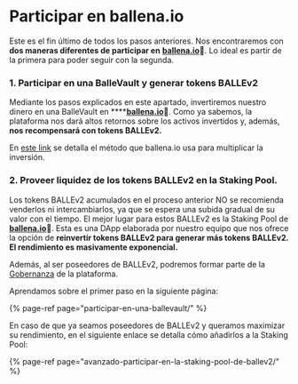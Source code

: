 # Participar en ballena.io

Este es el fin último de todos los pasos anteriores. Nos encontraremos con **dos maneras diferentes de participar en** [**ballena.io**](https://ballena.io/)**🐋**. Lo ideal es partir de la primera para poder seguir con la segunda.  


### 1. **Participar en una BalleVault y generar tokens BALLEv2**

Mediante los pasos explicados en este apartado, invertiremos nuestro dinero en una BalleVault en ****[**ballena.io**](https://app.ballena.io/)**🐋**. Como ya sabemos, la plataforma nos dará altos retornos sobre los activos invertidos y, además, **nos recompensará con tokens BALLEv2.**

En [este link](../../../../../primeros-pasos/primeros-pasos.md) se detalla el método que ballena.io usa para multiplicar la inversión.

### 2. Proveer liquidez de **los** tokens BALLEv2 en la Staking Pool.

Los tokens BALLEv2 acumulados en el proceso anterior NO se recomienda venderlos ni intercambiarlos, ya que se espera una subida gradual de su valor con el tiempo. El mejor lugar para estos BALLEv2 es la Staking Pool de [**ballena.io**](https://ballena.io/)**🐋**. Esta es una DApp elaborada por nuestro equipo que nos ofrece la opción de **reinvertir tokens BALLEv2 para generar más tokens BALLEv2. El rendimiento es masivamente exponencial.**

Además, al ser poseedores de BALLEv2, podremos formar parte de la [Gobernanza](../../../../../tecnico/gobernanza.md) de la plataforma.



Aprendamos sobre el primer paso en la siguiente página:

{% page-ref page="participar-en-una-ballevault/" %}



En caso de que ya seamos poseedores de BALLEv2 y queramos maximizar su rendimiento, en el siguiente enlace se detalla cómo añadirlos a la Staking Pool:

{% page-ref page="avanzado-participar-en-la-staking-pool-de-ballev2/" %}





